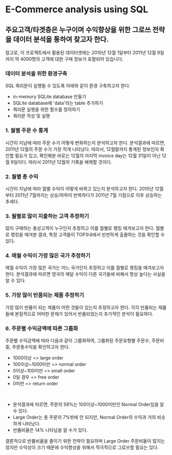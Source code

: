 # E-Commerce analysis using SQL
## 주요고객/타겟층은 누구이며 수익향상을 위한 그로쓰 전략을 데이터 분석을 통하여 찾고자 한다.
참고로, 이 프로젝트에서 활용된 데이터셋에는 2010년 12월 1일부터 2011년 12월 9일까지 약 4000명의 고객에 대한 구매 정보가 포함되어 있습니다.

### 데이터 분석을 위한 환경구축
SQL 쿼리문이 실행될 수 있도록 아래와 같이 환경 구축하고자 한다.
- in-memory SQLite database 만들기
- SQLite database에 'data'라는 table 추가하기
- 쿼리문 실행을 위한 함수를 정의하기
- 쿼리문 작성 및 실행

### 1. 월별 주문 수 통계
시간이 지남에 따라 주문 수가 어떻게 변화하는지 분석하고자 한다.
분석결과에 따르면, 2011년 12월의 주문 수가 가장 적게 나타났다. 따라서, 12월말까지 통계된 정보인지 확인할 필요가 있고, 확인해본 바로는 12월의 마지막 invoice day는 12월 31일이 아닌 12월 9일이다. 따라서 2011년 12월의 기록을 배제할 것이다.

### 2. 월별 총 수익
시간이 지남에 따라 월별 수익이 어떻게 바뀌고 있는지 분석하고자 한다.
2010년 12월 부터 2011년 7월까지는 상승/하락이 반복하다가 2011년 7월 기점으로 이후 상승하는 추세다.

### 3. 월별로 많이 지출하는 고객 추정하기
많이 구매하는 충성고객이 누구인지 추정하고 이를 월별로 랭킹 매겨보고자 한다.
월별로 랭킹을 매겨본 결과, 특정 고객들이 TOP3내에서 빈번하게 출물하는 것을 확인할 수 있다.

### 4. 매월 수익이 가장 많은 국가 추정하기
매월 수익이 가장 많은 국가는 어느 국가인지 추정하고 이를 월별로 랭킹을 매겨보고자 한다.
분석결과에 따르면 영국의 매달 수익이 다른 국가들에 비해서 항상 높다는 사실을 알 수 있다.

### 5. 가장 많이 반품되는 제품 추정하기
가장 많이 반품이 되는 제품이 어떤 것들이 있는지 추정하고자 한다.
각각 반품되는 제품들에 본질적으로 어떠한 문제가 있어서 반품되었는지 추가적인 분석이 필요하다.

### 6. 주문별 수익금액에 따른 그룹화
주문별 수익금액에 따라 다음과 같이 그룹화하여, 그룹화된 주문유형별 주문수, 주문비중, 주문총수익을 확인하고자 한다.
- 1000이상 => large order
- 100이상~1000미만 => normal order
- 0이상~100미만 => small order
- 0일 경우 => free order
- 0미만 => return order

<br/>

- 분석결과에 따르면, 주문의 59%는 100이상~1000미만인 Normal Order임을 알 수 있다.
- Large Order는 총 주문의 7%밖에 안 되지만, Normal Order의 수익과 거의 비슷하게 나타났다.
- 반품비율은 14% 나타남을 알 수가 있다.


결론적으로 반품비율을 줄이기 위한 전략이 필요하며 Large Order 주문비율이 많지는 않지만 수익성이 크기 때문에 수익향상을 위해서 적극적으로 그로쓰할 필요는 있다.

